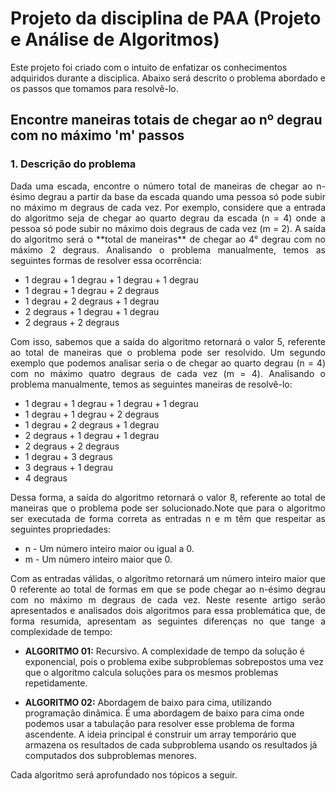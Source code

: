 # Projeto da disciplina de PAA (Projeto e Análise de Algoritmos)

Este projeto foi criado com o intuito de enfatizar os conhecimentos adquiridos durante a disciplica. Abaixo será descrito o problema abordado e os passos que tomamos para resolvê-lo.

## Encontre maneiras totais de chegar ao nº degrau com no máximo 'm' passos

### 1. Descrição do problema

<p style="text-align: justify;">
Dada uma escada, encontre o número total de maneiras de chegar ao n-ésimo degrau a partir da base da escada quando uma pessoa só pode subir no máximo m degraus de cada vez. Por exemplo, considere que a entrada do algoritmo seja de chegar ao quarto degrau da escada (n = 4) onde a pessoa só pode subir no máximo dois degraus de cada vez (m = 2). A saída do algoritmo será o **total de maneiras** de chegar ao 4° degrau com no máximo 2 degraus. Analisando o problema manualmente, temos as seguintes formas de resolver essa ocorrência: 
</p>

* 1 degrau + 1 degrau + 1 degrau + 1 degrau
* 1 degrau + 1 degrau  + 2 degraus
* 1 degrau + 2 degraus + 1 degrau
* 2 degraus + 1 degrau + 1 degrau
* 2 degraus + 2 degraus 

<p style="text-align: justify;">
Com isso, sabemos que a saída do algoritmo retornará o valor 5, referente ao total de maneiras que o problema pode ser resolvido.
Um segundo exemplo que podemos analisar seria o de chegar ao quarto degrau (n = 4) com no máximo quatro degraus de cada vez (m = 4). Analisando o problema manualmente, temos as seguintes maneiras de resolvê-lo:
</p>

* 1 degrau + 1 degrau + 1 degrau + 1 degrau
* 1 degrau + 1 degrau + 2 degraus
* 1 degrau + 2 degraus + 1 degrau
* 2 degraus + 1 degrau + 1 degrau
* 2 degraus + 2 degraus
* 1 degrau + 3 degraus
* 3 degraus + 1 degrau
* 4 degraus

<p style="text-align: justify;">
Dessa forma, a saída do algoritmo retornará o valor 8, referente ao total de maneiras que o problema pode ser solucionado.Note que para o algoritmo ser executada de forma correta as entradas n e m têm que respeitar as seguintes propriedades:
</p>

* n - Um número inteiro maior ou igual a 0.
* m - Um número inteiro maior que 0.

<p style="text-align: justify;">
Com as entradas válidas, o algoritmo retornará um número inteiro maior que 0 referente ao total de formas em que se pode chegar ao n-ésimo degrau com no máximo m degraus de cada vez. Neste resente artigo serão apresentados e analisados dois algoritmos para essa problemática que, de forma resumida, apresentam as seguintes diferenças no que tange a complexidade de tempo:
</p>

* **ALGORITMO 01:** Recursivo.
A complexidade de tempo da solução é exponencial, pois o problema exibe subproblemas sobrepostos uma vez que o algoritmo calcula soluções para os mesmos problemas repetidamente.

* **ALGORITMO 02:** Abordagem de baixo para cima, utilizando programação dinâmica.
É uma abordagem de baixo para cima onde podemos usar a tabulação para resolver esse problema de forma ascendente. A ideia principal é construir um array temporário que armazena os resultados de cada subproblema usando os resultados já computados dos subproblemas menores.

Cada algoritmo será aprofundado nos tópicos a seguir.